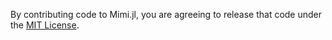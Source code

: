 By contributing code to Mimi.jl, you are agreeing to release that code under the [MIT License](https://github.com/davidanthoff/Mimi.jl/blob/master/LICENSE).
